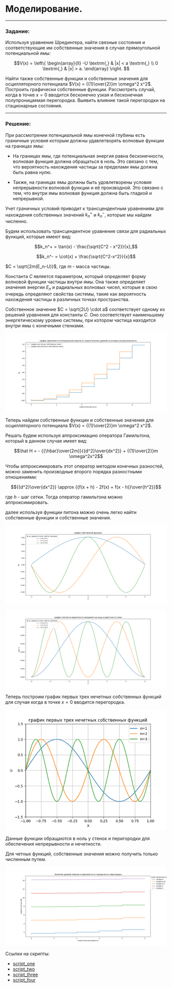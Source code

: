 # Моделирование.
---
### Задание:

Используя уравнение Шредингера, найти связные состояния и соответствующие им
собственные значения в случае прямоугольной потенциальной ямы:

<tex>$$V(x) = \left\{
    \begin{array}{ll}
    -U \textrm{,} & |x| < a \textrm{,} \\
    0 \textrm{,} & |x| > a.
    \end{array}
    \right. $$<tex>



Найти также собственные функции и собственные значения для осцилляторного
потенциала $V(x) = {{1}\over{2}}m \omega^2 x^2$. Построить графически собственные функции. Рассмотреть случай, когда в точке $x = 0$ вводится бесконечно узкая и бесконечная полупроницаемая перегородка. Выявить влияние такой перегородки на стационарные состояния.

---

### Решение:

При рассмотрении потенциальной ямы конечной глубины есть граничные условия которым должны удавлетворять волновые функции на границах ямы:

- На границах ямы, где потенциальная энергия равна бесконечности, волновая функция должна обращаться в ноль. Это связано с тем, что вероятность нахождения частицы за пределами ямы должна быть равна нулю.

- Также, на границах ямы должны быть удовлетворены условия непрерывности волновой функции и её производной. Это связано с тем, что внутри ямы волновая функция должна быть гладкой и непрерывной.

Учет граничных условий приводит к трансцендентным уравнениям для нахождения собственных значений $k_n^+$ и $k_n^-$, которые мы найдем численно.

Будем использовать трансцендентное уравнение связи для радиальных функций, которые имеют вид:

<tex>$$k_n^+ = \tan(x) - \frac{\sqrt{C^2 - x^2}}{x},$$<tex>

<tex>$$k_n^- = \cot(x) + \frac{\sqrt{C^2-x^2}}{x}$$<tex>


$C = \sqrt{2m(E_n-U)}$, где $m$ - масса частицы.

Константа $C$ является параметром, который определяет форму волновой функции частицы внутри ямы. Она также определяет значения энергии $E_n$ и радиальных волновых чисел, которые в свою очередь определяют свойства системы, такие как вероятность нахождения частицы в различных точках пространства.

Собственное значение $C = \sqrt{2U} \cdot a$ соответствует одному из решений уравнения для константы $C$. Оно соответствует наименьшему энергетическому уровню системы, при котором частица находится внутри ямы с конечными стенками. 

![1](https://github.com/georgedem975/physics/blob/master/modeling/rectangular%20potential%20pit/assets/Figure_1.png)

Теперь найдем собственные функции и собственные значения для осцилляторного
потенциала $V(x) = {{1}\over{2}}m \omega^2 x^2$.

Решать будем используя аппроксимацию оператора Гамильтона, который в данном случае имеет вид:

<tex>$$\hat H = - {{\hbar}\over{2m}}{{d^2}\over{dx^2}} + {{1}\over{2}}m \omega^2x^2$$<tex>

Чтобы аппроксимировать этот оператор методом конечных разностей, можно заменить производные второго порядка разностными отношениями:

<tex>$${{d^2}\over{dx^2}} \approx {{f(x + h) - 2f(x) + f(x - h)}\over{h^2}}$$<tex>

где $h$ - шаг сетки. Тогда оператор гамильтона можно аппроксимировать.

далее используя функции питона можно очень легко найти собственные функции и собственные значения.


![2](https://github.com/georgedem975/physics/blob/master/modeling/rectangular%20potential%20pit/assets/Figure_2.png)

![5](https://github.com/georgedem975/physics/blob/master/modeling/rectangular%20potential%20pit/assets/Figure_5.png)

Теперь построим график первых трех нечетных собственных функций для случая когда в точке $x = 0$ вводится перегородка.

![3](https://github.com/georgedem975/physics/blob/master/modeling/rectangular%20potential%20pit/assets/Figure_3.png)

Данные функции обращаются в ноль у стенок и перигородки для обеспечения непрерывности и нечетности.

Для четных функций, собственные значения можно получить только численным путем.

![4](https://github.com/georgedem975/physics/blob/master/modeling/rectangular%20potential%20pit/assets/Figure_4.png)

Ссылки на скрипты:
+ [script_one](https://github.com/georgedem975/physics/blob/master/modeling/rectangular%20potential%20pit/scripts/script_one.py)
+ [script_two](https://github.com/georgedem975/physics/blob/master/modeling/rectangular%20potential%20pit/scripts/script_two.py)
+ [script_three](https://github.com/georgedem975/physics/blob/master/modeling/rectangular%20potential%20pit/scripts/script_three.py)
+ [script_four](https://github.com/georgedem975/physics/blob/master/modeling/rectangular%20potential%20pit/scripts/script_four.py)